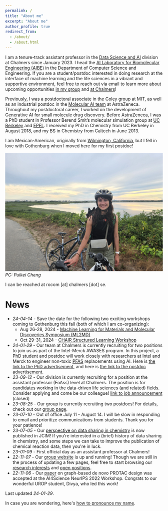 ```yaml
---
permalink: /
title: "About me"
excerpt: "About me"
author_profile: true
redirect_from:
  - /about/
  - /about.html
---
```


I am a tenure-track assistant professor in the [Data Science and AI](https://www.chalmers.se/en/departments/cse/research/dsai/Pages/default.aspx) division at Chalmers since January 2023. I head the [AI Laboratory for Biomolecular Engineering (AIBE)](https://ailab.bio/) in the Department of Computer Science and Engineering. If you are a student/postdoc interested in doing research at the interface of machine learning and the life sciences in a vibrant and supportive environment, feel free to reach out via email to learn more about upcoming opportunities [in my group](https://ailab.bio/join-us) and [at Chalmers](https://www.chalmers.se/en/about-chalmers/Working-at-Chalmers/Vacancies/Pages/default.aspx)!

Previously, I was a postdoctoral associate in the [Coley group](https://coley.mit.edu/) at MIT, as well as an industrial postdoc in the [Molecular AI team](https://github.com/MolecularAI) at AstraZeneca. Throughout my postdoctoral career, I worked on the development of Generative AI for small molecule drug discovery. Before AstraZeneca, I was a PhD student in Professor Berend Smit’s molecular simulation group at [UC Berkeley](http://www.cchem.berkeley.edu/molsim/) and [EPFL](https://www.epfl.ch/labs/lsmo/). I received my PhD in Chemistry from UC Berkeley in August 2018, and my BS in Chemistry from Caltech in June 2013.

I am Mexican-American, originally from [Wilmington, California](https://en.wikipedia.org/wiki/Wilmington,_Los_Angeles), but I fell in love with Gothenburg when I moved here for my first postdoc!

![Biking in the cape](/images/biking.jpg)
*PC: Puikei Cheng*

I can be reached at rocom [at] chalmers [dot] se.

# News
* *24-04-14* - Save the date for the following two exciting workshops coming to Gothenburg this fall (both of which I am co-organizing):
  * Aug 26-28, 2024 - [Machine Learning for Materials and Molecular Discoveries Symposium (ML2MD)](https://ui.ungpd.com/Events/e2f732ce-74f8-46aa-916e-3307251d42b4)
  * Oct 29-31, 2024 - [CHAIR Structured Learning Workshop](https://ui.ungpd.com/Events/6b0a7d77-0bd4-4bc2-a378-bb6d052d5b08)
* *24-01-29* - Our team at Chalmers is currently recruiting for two positions to join us as part of the Intel-Merck AWASES program. In this project, a PhD student and postdoc will work closely with researchers at Intel and Merck to engineer non-toxic [PFAS](https://research.ibm.com/projects/pfas) replacements using AI. Here is [the link to the PhD advertisement](https://www.chalmers.se/om-chalmers/arbeta-hos-oss/lediga-tjanster/?rmpage=job&rmjob=12530&rmlang=SE), and here is [the link to the postdoc advertisement](https://www.chalmers.se/om-chalmers/arbeta-hos-oss/lediga-tjanster/?rmpage=job&rmjob=12529&rmlang=SE).
* *23-09-12* - Our division is currently recruiting for a position at the assistant professor (FoAss) level at Chalmers. The position is for candidates working in the data-driven life sciences (and related) fields. Consider applying and come be our colleague! [link to job announcement](https://www.chalmers.se/en/about-chalmers/work-with-us/vacancies/?rmpage=job&rmjob=11769&rmlang=UK) (closed)
* *23-08-25* - Our group is currently recruiting two postdocs! For details, check out our [group page](https://ailab.bio/join-us).
* *23-07-10* - Out of office July 11 - August 14. I will be slow in responding to email and prioritize communications from students. Thank you for your patience!
* *23-07-05* - Our [perspective on data sharing in chemistry](https://doi.org/10.1021/acs.jcim.3c00607) is now published in JCIM! If you're interested in a (brief) history of data sharing in chemistry, and some steps we can take to improve the publication of chemical reaction data, then you're in luck.
* *23-01-09* - First official day as an assistant professor at Chalmers!
* *22-11-07* - Our [group website](https://ailab.bio/) is up and running! Though we are still in the process of updating a few pages, feel free to start browsing our [research interests](https://ailab.bio/research-themes) and [open positions](https://ailab.bio/join-us).
* *22-11-06* - Our [paper](https://openreview.net/pdf?id=pGyp4o9gky0) on graph-based de novo PROTAC design was accepted at the AI4Science NeurIPS 2022 Workshop. Congrats to our wonderful UROP student, Divya, who led this work!

Last updated *24-01-29*.

In case you are wondering, here's [how to pronounce my name](https://youtu.be/s7A2uDrmjgY).
